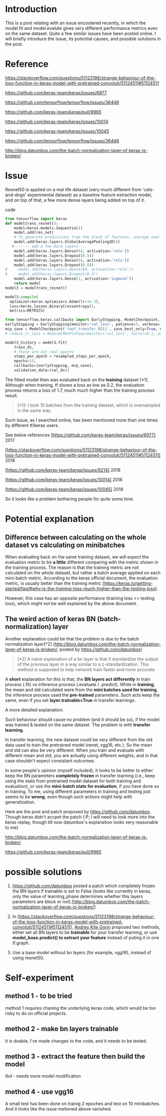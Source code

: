 
# Introduction

This is a post relating with an issue encoutered recently, in which
the model.fit and model.evalute gives very different performance
metrics even on the same dataset. Quite a few similar issues have been
posted online. I will briefly introduce the issue, its potential causes,
and possible solutions in the post.


# Reference

https://stackoverflow.com/questions/51123198/strange-behaviour-of-the-loss-function-in-keras-model-with-pretrained-convoluti/51124511#51124511


https://github.com/keras-team/keras/issues/6977

https://github.com/tensorflow/tensorflow/issues/36446

https://github.com/keras-team/keras/pull/9965

https://github.com/keras-team/keras/issues/10014

https://github.com/keras-team/keras/issues/10045

https://github.com/tensorflow/tensorflow/issues/36446

http://blog.datumbox.com/the-batch-normalization-layer-of-keras-is-broken/


# Issue
Resnet50 is applied on a real life dataset (very much different from 'cats-and-dogs'
experimental dataset) as a baseline feature extraction model, and on top of that,
a few more dense layers being added on top of it.

code

```python
from tensorflow import keras
def modeltrans_resnet():
    model=keras.models.Sequential()
    model.add(res_net)
    # To generate predictions from the block of features, average over the spatial 7x7 spatial locations,
    model.add(keras.layers.GlobalAveragePooling2D())
   #------- add a few more layers----
    model.add(keras.layers.Dense(64, activation='relu'))
    model.add(keras.layers.Dropout(0.5))
    model.add(keras.layers.Dense(64, activation='relu'))
    model.add(keras.layers.Dropout(0.5))
#     model.add(keras.layers.Dense(64, activation='relu'))
#     model.add(keras.layers.Dropout(0.5))
    model.add(keras.layers.Dense(1, activation='sigmoid'))
    return model
model3 = modeltrans_resnet()

model3.compile(
  optimizer=keras.optimizers.Adam(lr=1e-3),
  loss=keras.losses.BinaryCrossentropy(),
  metrics=METRICS)

from tensorflow.keras.callbacks import EarlyStopping, ModelCheckpoint, ReduceLROnPlateau
earlyStopping = EarlyStopping(monitor='val_loss', patience=5, verbose=1, mode='min')
mcp_save = ModelCheckpoint('roof_transfer_0211', save_best_only=True, monitor='val_loss', mode='min')
# reduce_lr_loss = ReduceLROnPlateau(monitor='val_loss', factor=0.1, patience=5, verbose=1, epsilon=1e-4, mode='min')

model3_history = model3.fit(
    train_ds,
    # These are not real epochs
    steps_per_epoch = resampled_steps_per_epoch,
    epochs=15,
    callbacks=[earlyStopping, mcp_save],
    validation_data=(val_ds))
```

The fitted model then was evaluated back on the **training** dataset [\*1]. Although when training, tf shows a loss as low
as 0.2, the evaluation process returns a loss of 1.7, much much higher than the training process result. 

>[\*1]: I took 10 batches from the training dataset, which is oversampled in the same way.

Such issue, as I searched online, has been mentioned more than one times by different tf/keras users.

See below references
[https://github.com/keras-team/keras/issues/6977] 2017

[https://stackoverflow.com/questions/51123198/strange-behaviour-of-the-loss-function-in-keras-model-with-pretrained-convoluti/51124511#51124511] 2018

[https://github.com/keras-team/keras/issues/9214] 2018

[https://github.com/keras-team/keras/issues/10014] 2018

[https://github.com/keras-team/keras/issues/10045] 2018

So it looks like a problem bothering people for quite some time.

# Potential explanation

## Difference between calculating on the whole dataset vs calculating on minibatches
When evaluating back on the same training dataset, we will expect the evaluation metric to be
**a little** different comparing with the metric shown in the training process. The reason is that
the training metric are not calculated on the whole dataset, but rather a batch average applied 
on each mini-batch metric. According to the keras official document, the evaluation metric, is usually
better than the training metric [https://keras.io/getting-started/faq/#why-is-the-training-loss-much-higher-than-the-testing-loss].




However, this case has an opposite performance (training loss << testing loss), which might not be well
explained by the above document.


## The weird action of keras BN (batch-normalization) layer

Another explanation could be that the problem is due to the batch normalization layer[\*2] (http://blog.datumbox.com/the-batch-normalization-layer-of-keras-is-broken/; posted by https://github.com/datumbox)

>[\*2] A naive explanation of a bn layer is that it standardize the output of the previous layer
in a way similar to a z-standardization. This method is supposed to help network train faster
and more accurate

A **short** explanation for this is that, the **BN layers act differently** in train process (.fit) vs inference process
(.evaluate / .predict). While in **training**, the mean and std calculated were from the **mini batches used for training**,
the inference process used the **pre-trained** parameters. Such acts keep the same, even if you set **layer.trainable=True**
in transfer learnings.

A more detailed explanation:

Such behaviour should cause no problem (and it should be so), if the model was trained & tested on the same
dataset. The problem is with **transfer learning**.

In transfer learning, the new dataset could be very different from the old data used to train the pretrained model (renet,
vgg16, etc.). So the mean and std can also be very different. When you train and evaluate with different mean and 
std, you are actually using different weights, and in that case shouldn't expect consistant outcomes.

In some people's opinion (myself included), it looks to be better to either keep the BN parameters **completely frozen** in
transfer learning (i.e., keep using the stats from pretrained model dataset for both training and evaluation), or use 
the **mini-batch stats for evaluation**, if you have done so in training. To me, using different parameters in training and
testing just seems to be **wrong**, even though such actions might help with generalization.

Here are the post and patch proposed by https://github.com/datumbox. Though keras didn't accpet the patch (:P; I
will need to look more into the keras replay, though till now datumbox's explanation looks very reasonable
to me)


http://blog.datumbox.com/the-batch-normalization-layer-of-keras-is-broken/

https://github.com/keras-team/keras/pull/9965


# possible solutions

1. https://github.com/datumbox posted a patch which completely frozen the BN layers if trainable is set to False
(looks like currently in keras, only the value of learning_phase determines whether this layers parameters
are block or not).[http://blog.datumbox.com/the-batch-normalization-layer-of-keras-is-broken/]

2.  In [https://stackoverflow.com/questions/51123198/strange-behaviour-of-the-loss-function-in-keras-model-with-pretrained-convoluti/51124511#51124511], [Andrey Kite Gorin](https://stackoverflow.com/users/7907205/andrey-kite-gorin) proposed two 
methods, either set all BN layers to be **trainable** for your transfer learning, or use **model_base.predict() to extract
your feature** instead of puting it in one tf.graph.

3. Use a base model without bn layers (for example, vgg16), instead of using resnet50.

# Self-experiment

## method 1 - to be tried

method 1 requires chaning the underlying keras code, which would be too risky to do on official projects.


## method 2 - make bn layers trainable

It is doable, I've made changes to the code, and it needs to be tested.


## method 3 - extract the feature then build the model

tbd - needs more model modification


## method 4 - use vgg16

A small test has been done on trainig 2 epoches and test on 10 minibatches. And it looks
like the issue metioned above vanished.










